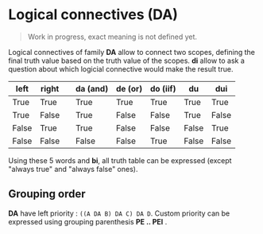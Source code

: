 # Logical connectives (DA)

> Work in progress, exact meaning is not defined yet.

Logical connectives of family **DA** allow to connect two scopes, defining
the final truth value based on the truth value of the scopes. **di** allow to
ask a question about which logicial connective would make the result true.

| left  | right |     | da (and) | de (or) | do (iif) | du    | dui  |
| ----- | ----- | --- | -------- | ------- | -------- | ----- | ----- |
| True  | True  |     | True     | True    | True     | True  | True  |
| True  | False |     | True     | False   | False    | True  | False |
| False | True  |     | True     | False   | False    | False | True  |
| False | False |     | False    | False   | True     | False | False |

Using these 5 words and **bi**, all truth table can be expressed
(except "always true" and "always false" ones).

## Grouping order

**DA** have left priority : `((A DA B) DA C) DA D`. Custom priority can be
expressed using grouping parenthesis **PE .. PEI** .